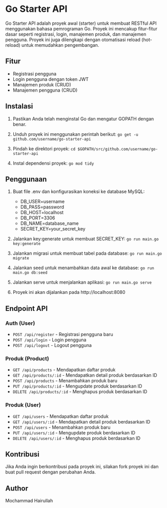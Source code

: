 # Go Starter API

Go Starter API adalah proyek awal (starter) untuk membuat RESTful API menggunakan bahasa pemrograman Go. Proyek ini mencakup fitur-fitur dasar seperti registrasi, login, manajemen produk, dan manajemen pengguna. Proyek ini juga dilengkapi dengan otomatisasi reload (hot-reload) untuk memudahkan pengembangan.

## Fitur

- Registrasi pengguna
- Login pengguna dengan token JWT
- Manajemen produk (CRUD)
- Manajemen pengguna (CRUD)

## Instalasi

1. Pastikan Anda telah menginstal Go dan mengatur GOPATH dengan benar.

2. Unduh proyek ini menggunakan perintah berikut: `go get -u github.com/username/go-starter-api`

3. Pindah ke direktori proyek: `cd $GOPATH/src/github.com/username/go-starter-api`

4. Instal dependensi proyek: `go mod tidy`

## Penggunaan

1. Buat file .env dan konfigurasikan koneksi ke database MySQL:
    - DB_USER=username
    - DB_PASS=password
    - DB_HOST=localhost
    - DB_PORT=3306
    - DB_NAME=database_name
    - SECRET_KEY=your_secret_key

2. Jalankan key:generate untuk membuat SECRET_KEY: `go run main.go key:generate`

3. Jalankan migrasi untuk membuat tabel pada database: `go run main.go migrate`

4. Jalankan seed untuk menambahkan data awal ke database: `go run main.go db:seed`

5. Jalankan serve untuk menjalankan aplikasi: `go run main.go serve`

6. Proyek ini akan dijalankan pada http://localhost:8080

## Endpoint API

### Auth (User)

- `POST /api/register` - Registrasi pengguna baru
- `POST /api/login` - Login pengguna
- `POST /api/logout` - Logout pengguna

### Produk (Product)

- `GET /api/products` - Mendapatkan daftar produk
- `GET /api/products/:id` - Mendapatkan detail produk berdasarkan ID
- `POST /api/products` - Menambahkan produk baru
- `PUT /api/products/:id` - Mengupdate produk berdasarkan ID
- `DELETE /api/products/:id` - Menghapus produk berdasarkan ID

### Produk (User)

- `GET /api/users` - Mendapatkan daftar produk
- `GET /api/users/:id` - Mendapatkan detail produk berdasarkan ID
- `POST /api/users` - Menambahkan produk baru
- `PUT /api/users/:id` - Mengupdate produk berdasarkan ID
- `DELETE /api/users/:id` - Menghapus produk berdasarkan ID

## Kontribusi

Jika Anda ingin berkontribusi pada proyek ini, silakan fork proyek ini dan buat pull request dengan perubahan Anda.

## Author

Mochammad Hairullah

<!-- Proyek ini dilisensikan di bawah [MIT License](LICENSE). -->
